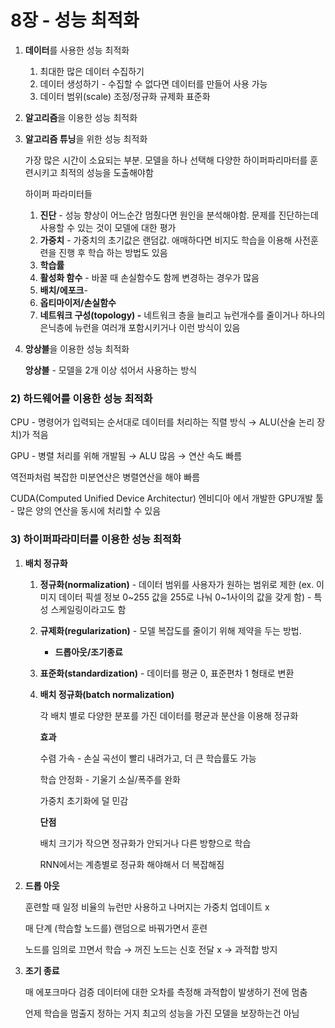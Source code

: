# 8장 - 성능 최적화

1. **데이터**를 사용한 성능 최적화
    1. 최대한 많은 데이터 수집하기
    2. 데이터 생성하기 - 수집할 수 없다면 데이터를 만들어 사용 가능
    3. 데이터 범위(scale) 조정/정규화 규제화 표준화
2. **알고리즘**을 이용한 성능 최적화
3. **알고리즘 튜닝**을 위한 성능 최적화
    
    가장 많은 시간이 소요되는 부분. 모델을 하나 선택해 다양한 하이퍼파리마터를 훈련시키고 최적의 성능을 도출해야함
    
    하이퍼 파라미터들
    
    1. **진단** -  성능 향상이 어느순간 멈췄다면 원인을 분석해야함. 문제를 진단하는데 사용할 수 있는 것이 모델에 대한 평가
    2. **가중치** - 가중치의 초기값은 랜덤값. 애매하다면 비지도 학습을 이용해 사전훈련을 진행 후 학습 하는 방법도 있음
    3. **학습률** 
    4. **활성화 함수** - 바꿀 때 손실함수도 함께 변경하는 경우가 많음
    5. **배치/에포크**- 
    6. **옵티마이저/손실함수**
    7. **네트워크 구성(topology) -** 네트워크 층을 늘리고 뉴런개수를 줄이거나 하나의 은닉층에 뉴런을 여러개 포함시키거나 이런 방식이 있음
4. **앙상블**을 이용한 성능 최적화
    
    **앙상블** - 모델을 2개 이상 섞어서 사용하는 방식
    

### 2) 하드웨어를 이용한 성능 최적화

CPU - 명령어가 입력되는 순서대로 데이터를 처리하는 직렬 방식 → ALU(산술 논리 장치)가 적음

GPU - 병렬 처리를 위해 개발됨 → ALU 많음 → 연산 속도 빠름

역전파처럼 복잡한 미분연산은 병렬연산을 해야 빠름

CUDA(Computed Unified Device Architectur) 엔비디아 에서 개발한 GPU개발 툴 - 많은 양의 연산을 동시에 처리할 수 있음

### 3) 하이퍼파라미터를 이용한 성능 최적화

1. **배치 정규화**
    1. **정규화(normalization)** - 데이터 범위를 사용자가 원하는 범위로 제한 (ex. 이미지 데이터 픽셀 정보 0~255 값을 255로 나눠 0~1사이의 값을 갖게 함) - 특성 스케일링이라고도 함
    2. **규제화(regularization)** - 모델 복잡도를 줄이기 위해 제약을 두는 방법. 
        - **드롭아웃/조기종료**
    3. **표준화(standardization)** - 데이터를 평균 0, 표준편차 1 형태로 변환
    4. **배치 정규화(batch normalization)** 
        
        각 배치 별로 다양한 분포를 가진 데이터를 평균과 분산을 이용해 정규화
        
        **효과**
        
        수렴 가속 - 손실 곡선이 빨리 내려가고, 더 큰 학습률도 가능
        
        학습 안정화 - 기울기 소실/폭주를 완화
        
        가중치 초기화에 덜 민감
        
        **단점**
        
        배치 크기가 작으면 정규화가 안되거나 다른 방향으로 학습
        
        RNN에서는 계층별로 정규화 해야해서 더 복잡해짐 
        
2. **드롭 아웃**
    
    훈련할 때 일정 비율의 뉴런만 사용하고 나머지는 가중치 업데이트 x
    
    매 단계 (학습할 노드를) 랜덤으로 바꿔가면서 훈련
    
    노드를 임의로 끄면서 학습 → 꺼진 노드는 신호 전달  x → 과적합 방지
    
3. **조기 종료**
    
    매 에포크마다 검증 데이터에 대한 오차를 측정해 과적합이 발생하기 전에 멈춤
    
    언제 학습을 멈출지 정하는 거지 최고의 성능을 가진 모델을 보장하는건 아님